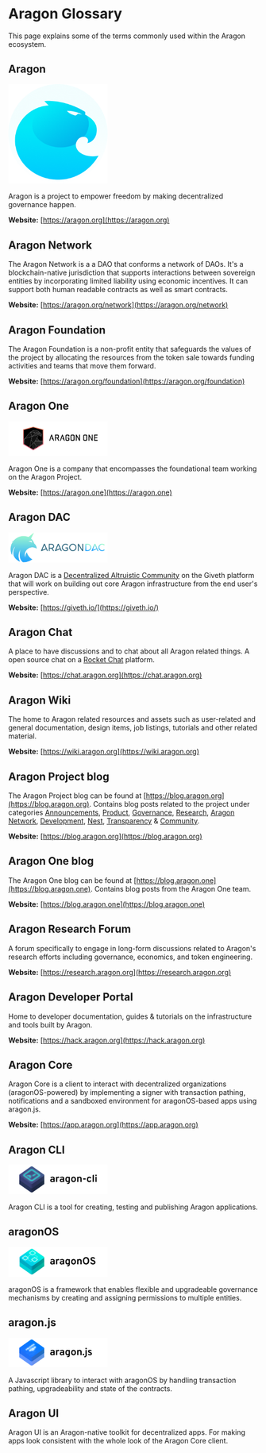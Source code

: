 # Aragon Glossary

This page explains some of the terms commonly used within the Aragon ecosystem.

## **Aragon**
<img src="../../design/logo/png/isotype.png" style="width:200px;">

Aragon is a project to empower freedom by making decentralized governance happen.

**Website:** [https://aragon.org](https://aragon.org)

## **Aragon Network**
The Aragon Network is a a DAO that conforms a network of DAOs. It's a blockchain-native jurisdiction that supports interactions between sovereign entities by incorporating limited liability using economic incentives. It can support both human readable contracts as well as smart contracts.

**Website:** [https://aragon.org/network](https://aragon.org/network)

## **Aragon Foundation**
The Aragon Foundation is a non-profit entity that safeguards the values of the project by allocating the resources from the token sale towards funding activities and teams that move them forward.

**Website:** [https://aragon.org/foundation](https://aragon.org/foundation)

## **Aragon One**
<img src="../../design/logo/aragon_one/png/aragon-one-lineart-black-transparent.png" style="width:200px;">

Aragon One is a company that encompasses the foundational team working on the Aragon Project.

**Website:** [https://aragon.one](https://aragon.one)

## **Aragon DAC**
<img src="../../design/logo/aragon_dac/logo_horizontal_transbg_small.png" style="width:200px;">

Aragon DAC is a [Decentralized Altruistic Community](https://medium.com/giveth/giveth-introduces-decentralized-altruistic-communities-dacs-d1155a79bdc4) on the Giveth platform that will work on building out core Aragon infrastructure from the end user's perspective.

**Website:** [https://giveth.io/](https://giveth.io/)

## **Aragon Chat**
A place to have discussions and to chat about all Aragon related things. A open source chat on a [Rocket Chat](https://rocket.chat/) platform.

**Website:** [https://chat.aragon.org](https://chat.aragon.org)

## **Aragon Wiki**
The home to Aragon related resources and assets such as user-related and general documentation, design items, job listings, tutorials and other related material.

**Website:** [https://wiki.aragon.org](https://wiki.aragon.org)

## **Aragon Project blog**

The Aragon Project blog can be found at [https://blog.aragon.org](https://blog.aragon.org). Contains blog posts related to the project under categories [Announcements](https://blog.aragon.org/tag/announcements/), [Product](https://blog.aragon.org/tag/product-updates/), [Governance](https://blog.aragon.org/tag/governance/), [Research](https://blog.aragon.org/tag/research/), [Aragon Network](https://blog.aragon.org/tag/aragon-network/), [Development](https://blog.aragon.org/tag/development/), [Nest](https://blog.aragon.org/tag/nest/), [Transparency](https://blog.aragon.org/tag/transparency/) & [Community](https://blog.aragon.org/tag/Community/).

**Website:** [https://blog.aragon.org](https://blog.aragon.org)

## **Aragon One blog**

The Aragon One blog can be found at [https://blog.aragon.one](https://blog.aragon.one). Contains blog posts from the Aragon One team.

**Website:** [https://blog.aragon.one](https://blog.aragon.one)

## **Aragon Research Forum**
A forum specifically to engage in long-form discussions related to Aragon's research efforts including governance, economics, and token engineering.

**Website:** [https://research.aragon.org](https://research.aragon.org)

## **Aragon Developer Portal**
Home to developer documentation, guides & tutorials on the infrastructure and tools built by Aragon.

**Website:** [https://hack.aragon.org](https://hack.aragon.org)

## **Aragon Core**
Aragon Core is a client to interact with decentralized organizations (aragonOS-powered) by implementing a signer with transaction pathing, notifications and a sandboxed environment for aragonOS-based apps using aragon.js.

**Website:** [https://app.aragon.org](https://app.aragon.org)

## **Aragon CLI**
<img src="../../design/logo/aragoncli/aragoncli-horizontal.png" style="width:200px;">

Aragon CLI is a tool for creating, testing and publishing Aragon applications.

## **aragonOS**
<img src="../../design/logo/aragonos/aragonos-horizontal.png" style="width:200px;">

aragonOS is a framework that enables flexible and upgradeable governance mechanisms by creating and assigning permissions to multiple entities.

## **aragon.js**
<img src="../../design/logo/aragonjs/aragonjs-horizontal.png" style="width:200px;">

A Javascript library to interact with aragonOS by handling transaction pathing, upgradeability and state of the contracts.

## **Aragon UI**
Aragon UI is an Aragon-native toolkit for decentralized apps. For making apps look consistent with the whole look of the Aragon Core client.
